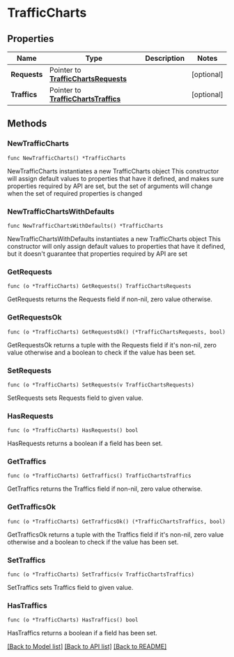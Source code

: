 # TrafficCharts

## Properties

Name | Type | Description | Notes
------------ | ------------- | ------------- | -------------
**Requests** | Pointer to [**TrafficChartsRequests**](TrafficChartsRequests.md) |  | [optional] 
**Traffics** | Pointer to [**TrafficChartsTraffics**](TrafficChartsTraffics.md) |  | [optional] 

## Methods

### NewTrafficCharts

`func NewTrafficCharts() *TrafficCharts`

NewTrafficCharts instantiates a new TrafficCharts object
This constructor will assign default values to properties that have it defined,
and makes sure properties required by API are set, but the set of arguments
will change when the set of required properties is changed

### NewTrafficChartsWithDefaults

`func NewTrafficChartsWithDefaults() *TrafficCharts`

NewTrafficChartsWithDefaults instantiates a new TrafficCharts object
This constructor will only assign default values to properties that have it defined,
but it doesn't guarantee that properties required by API are set

### GetRequests

`func (o *TrafficCharts) GetRequests() TrafficChartsRequests`

GetRequests returns the Requests field if non-nil, zero value otherwise.

### GetRequestsOk

`func (o *TrafficCharts) GetRequestsOk() (*TrafficChartsRequests, bool)`

GetRequestsOk returns a tuple with the Requests field if it's non-nil, zero value otherwise
and a boolean to check if the value has been set.

### SetRequests

`func (o *TrafficCharts) SetRequests(v TrafficChartsRequests)`

SetRequests sets Requests field to given value.

### HasRequests

`func (o *TrafficCharts) HasRequests() bool`

HasRequests returns a boolean if a field has been set.

### GetTraffics

`func (o *TrafficCharts) GetTraffics() TrafficChartsTraffics`

GetTraffics returns the Traffics field if non-nil, zero value otherwise.

### GetTrafficsOk

`func (o *TrafficCharts) GetTrafficsOk() (*TrafficChartsTraffics, bool)`

GetTrafficsOk returns a tuple with the Traffics field if it's non-nil, zero value otherwise
and a boolean to check if the value has been set.

### SetTraffics

`func (o *TrafficCharts) SetTraffics(v TrafficChartsTraffics)`

SetTraffics sets Traffics field to given value.

### HasTraffics

`func (o *TrafficCharts) HasTraffics() bool`

HasTraffics returns a boolean if a field has been set.


[[Back to Model list]](HOW-TO.md#documentation-for-models) [[Back to API list]](HOW-TO.md#documentation-for-api-endpoints) [[Back to README]](HOW-TO.md)


